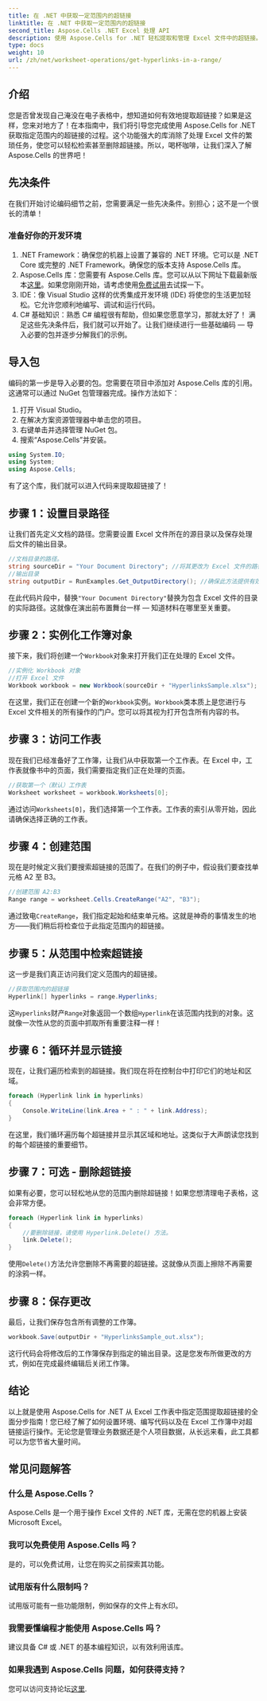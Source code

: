 ```yaml
---
title: 在 .NET 中获取一定范围内的超链接
linktitle: 在 .NET 中获取一定范围内的超链接
second_title: Aspose.Cells .NET Excel 处理 API
description: 使用 Aspose.Cells for .NET 轻松提取和管理 Excel 文件中的超链接。包含分步指南和代码示例。
type: docs
weight: 10
url: /zh/net/worksheet-operations/get-hyperlinks-in-a-range/
---
```

## 介绍
您是否曾发现自己淹没在电子表格中，想知道如何有效地提取超链接？如果是这样，您来对地方了！在本指南中，我们将引导您完成使用 Aspose.Cells for .NET 获取指定范围内的超链接的过程。这个功能强大的库消除了处理 Excel 文件的繁琐任务，使您可以轻松检索甚至删除超链接。所以，喝杯咖啡，让我们深入了解 Aspose.Cells 的世界吧！
## 先决条件
在我们开始讨论编码细节之前，您需要满足一些先决条件。别担心；这不是一个很长的清单！
### 准备好你的开发环境
1. .NET Framework：确保您的机器上设置了兼容的 .NET 环境。它可以是 .NET Core 或完整的 .NET Framework。确保您的版本支持 Aspose.Cells 库。
2.  Aspose.Cells 库：您需要有 Aspose.Cells 库。您可以从以下网址下载最新版本[这里](https://releases.aspose.com/cells/net/)。如果您刚刚开始，请考虑使用[免费试用](https://releases.aspose.com/)去试探一下。
3. IDE：像 Visual Studio 这样的优秀集成开发环境 (IDE) 将使您的生活更加轻松。它允许您顺利地编写、调试和运行代码。
4. C# 基础知识：熟悉 C# 编程很有帮助，但如果您愿意学习，那就太好了！
满足这些先决条件后，我们就可以开始了。让我们继续进行一些基础编码 — 导入必要的包并逐步分解我们的示例。
## 导入包
编码的第一步是导入必要的包。您需要在项目中添加对 Aspose.Cells 库的引用。这通常可以通过 NuGet 包管理器完成。操作方法如下：
1. 打开 Visual Studio。
2. 在解决方案资源管理器中单击您的项目。
3. 右键单击并选择管理 NuGet 包。
4. 搜索“Aspose.Cells”并安装。
```csharp
using System.IO;
using System;
using Aspose.Cells;
```
有了这个库，我们就可以进入代码来提取超链接了！
## 步骤 1：设置目录路径
让我们首先定义文档的路径。您需要设置 Excel 文件所在的源目录以及保存处理后文件的输出目录。
```csharp
//文档目录的路径。
string sourceDir = "Your Document Directory"; //将其更改为 Excel 文件的路径
//输出目录
string outputDir = RunExamples.Get_OutputDirectory(); //确保此方法提供有效的输出路径
```
在此代码片段中，替换`"Your Document Directory"`替换为包含 Excel 文件的目录的实际路径。这就像在演出前布置舞台一样 — 知道材料在哪里至关重要。
## 步骤 2：实例化工作簿对象
接下来，我们将创建一个`Workbook`对象来打开我们正在处理的 Excel 文件。
```csharp
//实例化 Workbook 对象
//打开 Excel 文件
Workbook workbook = new Workbook(sourceDir + "HyperlinksSample.xlsx");
```
在这里，我们正在创建一个新的`Workbook`实例。`Workbook`类本质上是您进行与 Excel 文件相关的所有操作的门户。您可以将其视为打开包含所有内容的书。
## 步骤 3：访问工作表
现在我们已经准备好了工作簿，让我们从中获取第一个工作表。在 Excel 中，工作表就像书中的页面，我们需要指定我们正在处理的页面。
```csharp
//获取第一个（默认）工作表
Worksheet worksheet = workbook.Worksheets[0];
```
通过访问`Worksheets[0]`，我们选择第一个工作表。工作表的索引从零开始，因此请确保选择正确的工作表。
## 步骤 4：创建范围
现在是时候定义我们要搜索超链接的范围了。在我们的例子中，假设我们要查找单元格 A2 至 B3。
```csharp
//创建范围 A2:B3
Range range = worksheet.Cells.CreateRange("A2", "B3");
```
通过致电`CreateRange`，我们指定起始和结束单元格。这就是神奇的事情发生的地方——我们稍后将检查位于此指定范围内的超链接。
## 步骤 5：从范围中检索超链接
这一步是我们真正访问我们定义范围内的超链接。
```csharp
//获取范围内的超链接
Hyperlink[] hyperlinks = range.Hyperlinks;
```
这`Hyperlinks`财产`Range`对象返回一个数组`Hyperlink`在该范围内找到的对象。这就像一次性从您的页面中抓取所有重要注释一样！
## 步骤 6：循环并显示链接
现在，让我们遍历检索到的超链接。我们现在将在控制台中打印它们的地址和区域。
```csharp
foreach (Hyperlink link in hyperlinks)
{
    Console.WriteLine(link.Area + " : " + link.Address);
}
```
在这里，我们循环遍历每个超链接并显示其区域和地址。这类似于大声朗读您找到的每个超链接的重要细节。 
## 步骤 7：可选 - 删除超链接
如果有必要，您可以轻松地从您的范围内删除超链接！如果您想清理电子表格，这会非常方便。
```csharp
foreach (Hyperlink link in hyperlinks)
{
    //要删除链接，请使用 Hyperlink.Delete() 方法。
    link.Delete();
}
```
使用`Delete()`方法允许您删除不再需要的超链接。这就像从页面上擦除不再需要的涂鸦一样。
## 步骤 8：保存更改
最后，让我们保存包含所有调整的工作簿。
```csharp
workbook.Save(outputDir + "HyperlinksSample_out.xlsx");
```
这行代码会将修改后的工作簿保存到指定的输出目录。这是您发布所做更改的方式，例如在完成最终编辑后关闭工作簿。
## 结论
以上就是使用 Aspose.Cells for .NET 从 Excel 工作表中指定范围提取超链接的全面分步指南！您已经了解了如何设置环境、编写代码以及在 Excel 工作簿中对超链接运行操作。无论您是管理业务数据还是个人项目数据，从长远来看，此工具都可以为您节省大量时间。
## 常见问题解答
### 什么是 Aspose.Cells？
Aspose.Cells 是一个用于操作 Excel 文件的 .NET 库，无需在您的机器上安装 Microsoft Excel。
### 我可以免费使用 Aspose.Cells 吗？
是的，可以免费试用，让您在购买之前探索其功能。
### 试用版有什么限制吗？
试用版可能有一些功能限制，例如保存的文件上有水印。
### 我需要懂编程才能使用 Aspose.Cells 吗？
建议具备 C# 或 .NET 的基本编程知识，以有效利用该库。
### 如果我遇到 Aspose.Cells 问题，如何获得支持？
您可以访问支持论坛[这里](https://forum.aspose.com/c/cells/9).